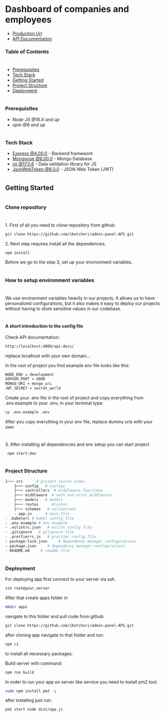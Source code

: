 # Dashboard of companies and employees

- [Production Url](https://admin-panel-api.ibotchori.space)
- [API Documentation](https://admin-panel-api.ibotchori.space/api-docs)

### Table of Contents

#

- [Prerequisites](#prerequisites)
- [Tech Stack](#tech-stack)
- [Getting Started](#getting-started)
- [Project Structure](#project-structure)
- [Deployment](#deployment)

#

### Prerequisites

- _Node JS @16.X and up_
- _npm @6 and up_

#

### Tech Stack

- [Express @4.00.0](https://expressjs.com/) - Backend framework
- [Mongoose @6.00.0](http://mongodb.com/) - Mongo Database
- [joi @17.0.6](https://github.com/sideway/joi) - Data validation library for JS
- [JsonWebToken @8.0.0](https://github.com/auth0/node-jsonwebtoken#readme) - JSON Web Token (JWT)

#

## Getting Started

#

### Clone repository

#

1\. First of all you need to clone repository from github:

```sh
git clone https://github.com/ibotchori/admin-panel-API.git
```

2\. Next step requires install all the dependencies.

```sh
npm install
```

Before we go to the step 3, set up your environment variables.

#

### How to setup environment variables

#

</hr>
<p style="margin: 10px 0"> We use environment variables heavily in our projects. It allows us to have personalized configurations, but it also makes it easy to deploy our projects without having to store sensitive values in our codebase.</p>

#

#### A short introduction to the config file

Check API documentation:

```sh
http://localhost:4000/api-docs/
```

replace localhost with your own domain...

<p>In the root of project you find example env file looks like this:</p>

```sh
NODE_ENV = development
SERVER_PORT = 4000
MONGO_URI = mongo_uri
JWT_SECRET = secret_world
```

<p>Create your .env file in the root of project and copy everything from .env.example to your .env, in your terminal type:</p>

```sh
cp .env.example .env
```

<P>After you copy everything in your env file, replace dummy urls with your own</p>

#


3\. After installing all dependencies and env setup you can start project

```
 npm start:dev

```

#

### Project Structure

```bash
├─── src      # project source codes
    ├─── config   # configs
    ├─── controllers  # middleware functions
    ├─── middleware  # auth and error middleware
    ├─── models   # models
    ├─── routes      #routes    
    ├─── schemas   # validations
    - app.js      # main file
- .babelerc # babel config file
- .env.example # env example
- .eslintrc.json   # eslint config file
- .gitignore   # gitignore file
- .prettierrc.js   # prettier config file
- package-lock.json     # dependency manager configurations
- package.json     # dependency manager configurations
- README.md     # readme file

```

#

### Deployment

For deploying app first connect to your server via ssh.

```sh
ssh root@your_server
```

After that create apps folder in

```sh
mkdir apps
```

navigate to this folder and pull code from github:

```sh
git clone https://github.com/ibotchori/admin-panel-API.git
```

after cloning app navigate to that folder and run:

```sh
npm ci
```

to install all necessary packages.

Build server with command:

```sh
npm run build
```

In order to run your app on server like service you need to install pm2 tool:

```sh
sudo npm install pm2 -g
```

after installing just run:

```sh
pm2 start node dist/app.js
```
